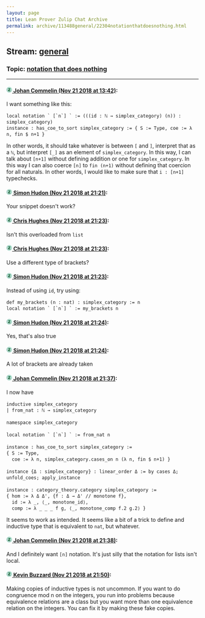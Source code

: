 ```yaml
---
layout: page
title: Lean Prover Zulip Chat Archive 
permalink: archive/113488general/22304notationthatdoesnothing.html
---
```


## Stream: [general](index.html)
### Topic: [notation that does nothing](22304notationthatdoesnothing.html)

---

#### [![Click to go to Zulip](../../assets/img/zulip2.png) Johan Commelin (Nov 21 2018 at 13:42)](https://leanprover.zulipchat.com/#narrow/stream/113488-general/topic/notation%20that%20does%20nothing/near/148107367):
I want something like this:
```lean
local notation ` [`n`] ` := (((id : ℕ → simplex_category) (n)) : simplex_category)
instance : has_coe_to_sort simplex_category := { S := Type, coe := λ n, fin $ n+1 }
```
In other words, it should take whatever is between `[` and `]`, interpret that as a `ℕ`, but interpret `[_]` as an element of `simplex_category`.
In this way, I can talk about `[n+1]` without defining addition or one for `simplex_category`. In this way I can also coerce `[n]` to `fin (n+1)` without defining that coercion for all naturals.
In other words, I would like to make sure that `i : [n+1]` typechecks.

#### [![Click to go to Zulip](../../assets/img/zulip2.png) Simon Hudon (Nov 21 2018 at 21:21)](https://leanprover.zulipchat.com/#narrow/stream/113488-general/topic/notation%20that%20does%20nothing/near/148135059):
Your snippet doesn't work?

#### [![Click to go to Zulip](../../assets/img/zulip2.png) Chris Hughes (Nov 21 2018 at 21:23)](https://leanprover.zulipchat.com/#narrow/stream/113488-general/topic/notation%20that%20does%20nothing/near/148135146):
Isn't this overloaded from `list`

#### [![Click to go to Zulip](../../assets/img/zulip2.png) Chris Hughes (Nov 21 2018 at 21:23)](https://leanprover.zulipchat.com/#narrow/stream/113488-general/topic/notation%20that%20does%20nothing/near/148135157):
Use a different type of brackets?

#### [![Click to go to Zulip](../../assets/img/zulip2.png) Simon Hudon (Nov 21 2018 at 21:23)](https://leanprover.zulipchat.com/#narrow/stream/113488-general/topic/notation%20that%20does%20nothing/near/148135163):
Instead of using `id`, try using:

```lean
def my_brackets (n : nat) : simplex_category := n
local notation ` [`n`] ` := my_brackets n
```

#### [![Click to go to Zulip](../../assets/img/zulip2.png) Simon Hudon (Nov 21 2018 at 21:24)](https://leanprover.zulipchat.com/#narrow/stream/113488-general/topic/notation%20that%20does%20nothing/near/148135203):
Yes, that's also true

#### [![Click to go to Zulip](../../assets/img/zulip2.png) Simon Hudon (Nov 21 2018 at 21:24)](https://leanprover.zulipchat.com/#narrow/stream/113488-general/topic/notation%20that%20does%20nothing/near/148135220):
A lot of brackets are already taken

#### [![Click to go to Zulip](../../assets/img/zulip2.png) Johan Commelin (Nov 21 2018 at 21:37)](https://leanprover.zulipchat.com/#narrow/stream/113488-general/topic/notation%20that%20does%20nothing/near/148135866):
I now have
```lean
inductive simplex_category
| from_nat : ℕ → simplex_category

namespace simplex_category

local notation ` [`n`] ` := from_nat n

instance : has_coe_to_sort simplex_category :=
{ S := Type,
  coe := λ n, simplex_category.cases_on n (λ n, fin $ n+1) }

instance {Δ : simplex_category} : linear_order Δ := by cases Δ; unfold_coes; apply_instance

instance : category_theory.category simplex_category :=
{ hom := λ Δ Δ', {f : Δ → Δ' // monotone f},
  id := λ _, ⟨_, monotone_id⟩,
  comp := λ _ _ _ f g, ⟨_, monotone_comp f.2 g.2⟩ }
```
It seems to work as intended. It seems like a bit of a trick to define and inductive type that is equivalent to `nat`, but whatever.

#### [![Click to go to Zulip](../../assets/img/zulip2.png) Johan Commelin (Nov 21 2018 at 21:38)](https://leanprover.zulipchat.com/#narrow/stream/113488-general/topic/notation%20that%20does%20nothing/near/148135918):
And I definitely want `[n]` notation. It's just silly that the notation for lists isn't local.

#### [![Click to go to Zulip](../../assets/img/zulip2.png) Kevin Buzzard (Nov 21 2018 at 21:50)](https://leanprover.zulipchat.com/#narrow/stream/113488-general/topic/notation%20that%20does%20nothing/near/148136538):
Making copies of inductive types is not uncommon. If you want to do congruence mod n on the integers, you run into problems because equivalence relations are a class but you want more than one equivalence relation on the integers. You can fix it by making these fake copies.


